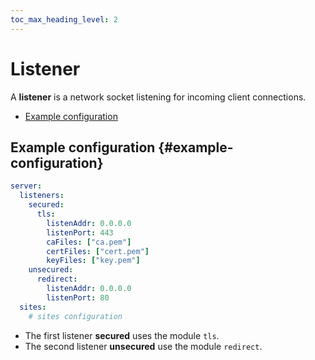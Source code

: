 ```yaml
---
toc_max_heading_level: 2
---
```


# Listener

A **listener** is a network socket listening for incoming client connections.

- [Example configuration](#example-configuration)

## Example configuration {#example-configuration}

```yaml
server:
  listeners:
    secured:
      tls:
        listenAddr: 0.0.0.0
        listenPort: 443
        caFiles: ["ca.pem"]
        certFiles: ["cert.pem"]
        keyFiles: ["key.pem"]
    unsecured:
      redirect:
        listenAddr: 0.0.0.0
        listenPort: 80
  sites:
    # sites configuration
```

- The first listener **secured** uses the module `tls`.
- The second listener **unsecured** use the module `redirect`.
